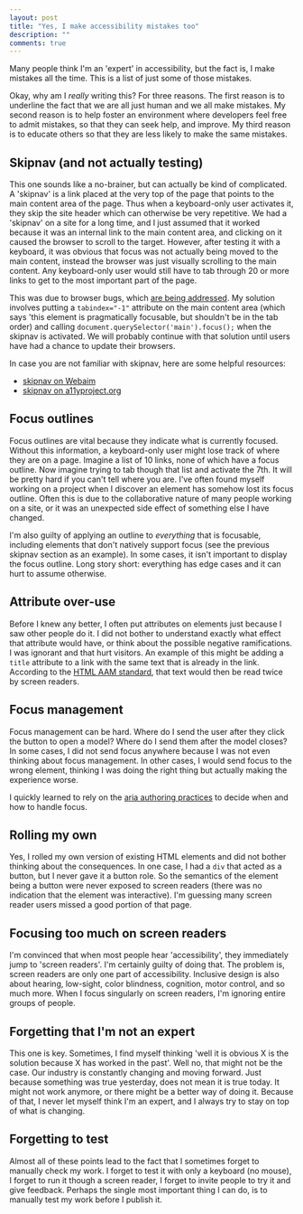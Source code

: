 ```yaml
---
layout: post
title: "Yes, I make accessibility mistakes too"
description: ""
comments: true
---
```


Many people think I'm an 'expert' in accessibility, but the fact is, I make mistakes all the time. This is a list of just some of those mistakes.

Okay, why am I *really* writing this? For three reasons. The first reason is to underline the fact that we are all just human and we all make mistakes. My second reason is to help foster an environment where developers feel free to admit mistakes, so that they can seek help, and improve. My third reason is to educate others so that they are less likely to make the same mistakes.

## Skipnav (and not actually testing)

This one sounds like a no-brainer, but can actually be kind of complicated. A 'skipnav' is a link placed at the very top of the page that points to the main content area of the page. Thus when a keyboard-only user activates it, they skip the site header which can otherwise be very repetitive. We had a 'skipnav' on a site for a long time, and I just assumed that it worked because it was an internal link to the main content area, and clicking on it caused the browser to scroll to the target. However, after testing it with a keyboard, it was obvious that focus was not actually being moved to the main content, instead the browser was just visually scrolling to the main content. Any keyboard-only user would still have to tab through 20 or more links to get to the most important part of the page.

This was due to browser bugs, which [are being addressed](https://bugs.chromium.org/p/chromium/issues/detail?id=37721). My solution involves putting a `tabindex="-1"` attribute on the main content area (which says 'this element is pragmatically focusable, but shouldn't be in the tab order) and calling `document.querySelector('main').focus();` when the skipnav is activated. We will probably continue with that solution until users have had a chance to update their browsers. 

In case you are not familiar with skipnav, here are some helpful resources:

* [skipnav on Webaim](http://webaim.org/techniques/skipnav/)
* [skipnav on a11yproject.org](http://a11yproject.com/posts/skip-nav-links/)

## Focus outlines

Focus outlines are vital because they indicate what is currently focused. Without this information, a keyboard-only user might lose track of where they are on a page. Imagine a list of 10 links, none of which have a focus outline. Now imagine trying to tab though that list and activate the 7th. It will be pretty hard if you can't tell where you are. I've often found myself working on a project when I discover an element has somehow lost its focus outline. Often this is due to the collaborative nature of many people working on a site, or it was an unexpected side effect of something else I have changed.

I'm also guilty of applying an outline to *everything* that is focusable, including elements that don't natively support focus (see the previous skipnav section as an example). In some cases, it isn't important to display the focus outline. Long story short: everything has edge cases and it can hurt to assume otherwise.

## Attribute over-use

Before I knew any better, I often put attributes on elements just because I saw other people do it. I did not bother to understand exactly what effect that attribute would have, or think about the possible negative ramifications. I was ignorant and that hurt visitors. An example of this might be adding a `title` attribute to a link with the same text that is already in the link. According to the [HTML AAM standard](https://www.w3.org/TR/html-aam-1.0/#a-element), that text would then be read twice by screen readers.

## Focus management

Focus management can be hard. Where do I send the user after they click the button to open a model? Where do I send them after the model closes? In some cases, I did not send focus anywhere because I was not even thinking about focus management. In other cases, I would send focus to the wrong element, thinking I was doing the right thing but actually making the experience worse.

I quickly learned to rely on the [aria authoring practices](https://www.w3.org/TR/wai-aria-practices/) to decide when and how to handle focus.

## Rolling my own

Yes, I rolled my own version of existing HTML elements and did not bother thinking about the consequences. In one case, I had a `div` that acted as a button, but I never gave it a button role. So the semantics of the element being a button were never exposed to screen readers (there was no indication that the element was interactive). I'm guessing many screen reader users missed a good portion of that page.

## Focusing too much on screen readers

I'm convinced that when most people hear 'accessibility', they immediately jump to 'screen readers'. I'm certainly guilty of doing that. The problem is, screen readers are only one part of accessibility. Inclusive design is also about hearing, low-sight, color blindness, cognition, motor control, and so much more. When I focus singularly on screen readers, I'm ignoring entire groups of people.

## Forgetting that I'm not an expert

This one is key. Sometimes, I find myself thinking 'well it is obvious X is the solution because X has worked in the past'. Well no, that might not be the case. Our industry is constantly changing and moving forward. Just because something was true yesterday, does not mean it is true today. It might not work anymore, or there might be a better way of doing it. Because of that, I never let myself think I'm an expert, and I always try to stay on top of what is changing.

## Forgetting to test

Almost all of these points lead to the fact that I sometimes forget to manually check my work. I forget to test it with only a keyboard (no mouse), I forget to run it though a screen reader, I forget to invite people to try it and give feedback. Perhaps the single most important thing I can do, is to manually test my work before I publish it.
